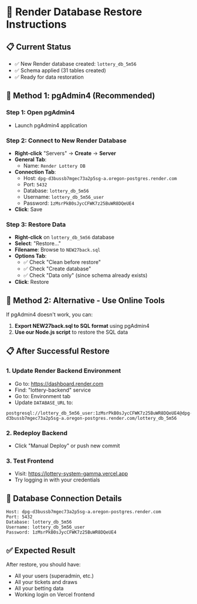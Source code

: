 # 🚀 Render Database Restore Instructions

## 📋 **Current Status**
- ✅ New Render database created: `lottery_db_5m56`
- ✅ Schema applied (31 tables created)
- ✅ Ready for data restoration

## 🎯 **Method 1: pgAdmin4 (Recommended)**

### Step 1: Open pgAdmin4
- Launch pgAdmin4 application

### Step 2: Connect to New Render Database
- **Right-click** "Servers" → **Create** → **Server**
- **General Tab**:
  - Name: `Render Lottery DB`
- **Connection Tab**:
  - Host: `dpg-d3bussb7mgec73a2p5sg-a.oregon-postgres.render.com`
  - Port: `5432`
  - Database: `lottery_db_5m56`
  - Username: `lottery_db_5m56_user`
  - Password: `1zMsrPkB0sJycCFWK7z25BuWR8DQeUE4`
- **Click**: Save

### Step 3: Restore Data
- **Right-click** on `lottery_db_5m56` database
- **Select**: "Restore..."
- **Filename**: Browse to `NEW27back.sql`
- **Options Tab**:
  - ✅ Check "Clean before restore"
  - ✅ Check "Create database"
  - ✅ Check "Data only" (since schema already exists)
- **Click**: Restore

## 🎯 **Method 2: Alternative - Use Online Tools**

If pgAdmin4 doesn't work, you can:

1. **Export NEW27back.sql to SQL format** using pgAdmin4
2. **Use our Node.js script** to restore the SQL data

## 📋 **After Successful Restore**

### 1. Update Render Backend Environment
- Go to: https://dashboard.render.com
- Find: "lottery-backend" service
- Go to: Environment tab
- Update `DATABASE_URL` to:
```
postgresql://lottery_db_5m56_user:1zMsrPkB0sJycCFWK7z25BuWR8DQeUE4@dpg-d3bussb7mgec73a2p5sg-a.oregon-postgres.render.com/lottery_db_5m56
```

### 2. Redeploy Backend
- Click "Manual Deploy" or push new commit

### 3. Test Frontend
- Visit: https://lottery-system-gamma.vercel.app
- Try logging in with your credentials

## 🔧 **Database Connection Details**
```
Host: dpg-d3bussb7mgec73a2p5sg-a.oregon-postgres.render.com
Port: 5432
Database: lottery_db_5m56
Username: lottery_db_5m56_user
Password: 1zMsrPkB0sJycCFWK7z25BuWR8DQeUE4
```

## ✅ **Expected Result**
After restore, you should have:
- All your users (superadmin, etc.)
- All your tickets and draws
- All your betting data
- Working login on Vercel frontend
